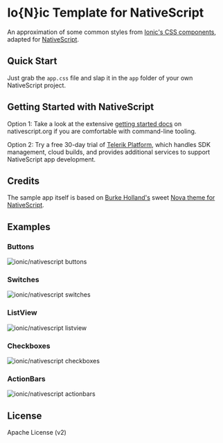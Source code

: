 # Io{N}ic Template for NativeScript

An approximation of some common styles from [Ionic's CSS components](http://ionicframework.com/docs/components/), adapted for [NativeScript](https://www.nativescript.org/).

## Quick Start

Just grab the `app.css` file and slap it in the `app` folder of your own NativeScript project.

## Getting Started with NativeScript

Option 1: Take a look at the extensive [getting started docs](http://docs.nativescript.org/start/getting-started) on nativescript.org if you are comfortable with command-line tooling.

Option 2: Try a free 30-day trial of [Telerik Platform](http://www.telerik.com/platform), which handles SDK management, cloud builds, and provides additional services to support NativeScript app development.

## Credits

The sample app itself is based on [Burke Holland's](https://twitter.com/burkeholland) sweet [Nova theme for NativeScript](https://github.com/burkeholland/nativescript-nova).

## Examples

### Buttons

![ionic/nativescript buttons](screenshots/buttons.png)

### Switches

![ionic/nativescript switches](screenshots/switches.png)

### ListView

![ionic/nativescript listview](screenshots/listview.png)

### Checkboxes

![ionic/nativescript checkboxes](screenshots/checkboxes.png)

### ActionBars

![ionic/nativescript actionbars](screenshots/actionbars.png)


## License

Apache License (v2)